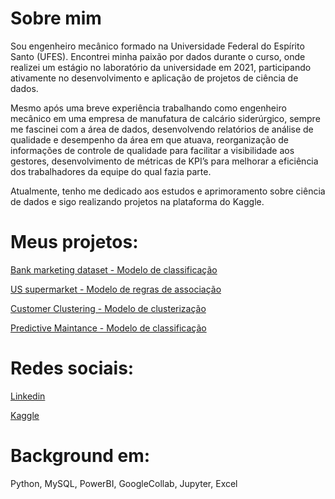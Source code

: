 # Sobre mim

Sou engenheiro mecânico formado na Universidade Federal do Espírito Santo (UFES). Encontrei minha paixão por dados durante o curso, onde realizei um estágio no laboratório da universidade em 2021, participando ativamente no desenvolvimento e aplicação de projetos de ciência de dados.

Mesmo após uma breve experiência trabalhando como engenheiro mecânico em uma empresa de manufatura de calcário siderúrgico, sempre me fascinei com a área de dados, desenvolvendo relatórios de análise de qualidade e desempenho da área em que atuava, reorganização de informações de controle de qualidade para facilitar a visibilidade aos gestores, desenvolvimento de métricas de KPI’s para melhorar a eficiência dos trabalhadores da equipe do qual fazia parte.

Atualmente, tenho me dedicado aos estudos e aprimoramento sobre ciência de dados e sigo realizando projetos na plataforma do Kaggle.    

# Meus projetos:

[Bank marketing dataset - Modelo de classificação](https://github.com/IgorCfreita/Projects-Machine-Learning/tree/main/Bank_marketing_dataset)

[US supermarket - Modelo de regras de associação](https://github.com/IgorCfreita/Projects-Machine-Learning/tree/main/US_supermaket_data)

[Customer Clustering - Modelo de clusterização](https://github.com/IgorCfreita/Projects-Machine-Learning/tree/main/customer_clustering)

[Predictive Maintance - Modelo de classificação](https://github.com/IgorCfreita/Projects-Machine-Learning/tree/main/Predictive%20Maintenance)

# Redes sociais:

[Linkedin](http://www.linkedin.com/in/igorcoefreitas)

[Kaggle](https://www.kaggle.com/igones)

# Background em: 

Python, MySQL, PowerBI, GoogleCollab, Jupyter, Excel


